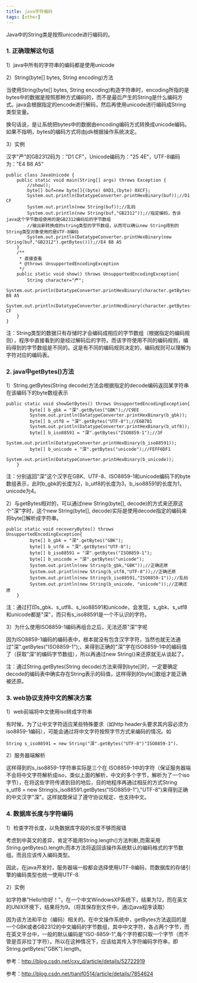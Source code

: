 ```yaml
---
title: java字符编码
tags: [other]
---
```


Java中的String类是按照unicode进行编码的。

### 1. 正确理解这句话
1）java中所有的字符串的编码都是使用unicode

2）String(byte[] bytes, String encoding)方法

当使用String(byte[] bytes, String encoding)构造字符串时，encoding所指的是bytes中的数据是按照那种方式编码的，而不是最后产生的String是什么编码方式。java会根据指定的encode进行解码，然后再使用unicode进行编码成String类型变量。

换句话说，是让系统把bytes中的数据由encoding编码方式转换成unicode编码。如果不指明，bytes的编码方式将由jdk根据操作系统决定。

3）实例

汉字"严"的GB2312码为："D1 CF"，Unicode编码为："25 4E"，UTF-8编码为："E4 B8 A5"

```
public class JavaUnicode {
    public static void main(String[] args) throws Exception {
        //show();
        byte[] buf=new byte[]{(byte) 0XD1,(byte) 0XCF};
        System.out.println(DatatypeConverter.printHexBinary(buf));//D1 CF
        System.out.println(new String(buf));//乱码
        System.out.println(new String(buf,"GB2312"));//指定编码，告诉java这个字节数组使用的是GB2312编码后的字节数组
        //输出新转换成的string类型的字节数组，从而可以确认new String得到的String类型对象使用的是UTF-8编码
        System.out.println(DatatypeConverter.printHexBinary(new String(buf,"GB2312").getBytes()));//E4 B8 A5
    }
    /**
     * 直接查看
     * @throws UnsupportedEncodingException
     */
    public static void show() throws UnsupportedEncodingException{
        String character="严";
        System.out.println(DatatypeConverter.printHexBinary(character.getBytes()));//E4 B8 A5
        System.out.println(DatatypeConverter.printHexBinary(character.getBytes("GB2312")));//D1 CF
    }
}
```

注：String类型的数据只有存储时才会编码成相应的字节数组（根据指定的编码规则），程序中直接看到的是经过解码后的字符。而该字符使用不同的编码规则，编码得到的字节数组是不同的。这是有不同的编码规则决定的，编码规则可以理解为字符对应的编码表。

### 2. java中getBytes()方法

1）String.getBytes(String decode)方法会根据指定的decode编码返回某字符串在该编码下的byte数组表示

```
public static void showGetBytes() throws UnsupportedEncodingException{
         byte[] b_gbk = "深".getBytes("GBK");//C9EE
         System.out.println(DatatypeConverter.printHexBinary(b_gbk));
         byte[] b_utf8 = "深".getBytes("UTF-8");//E6B7B1
         System.out.println(DatatypeConverter.printHexBinary(b_utf8));
         byte[] b_iso88591 = "深".getBytes("ISO8859-1");//3F
         System.out.println(DatatypeConverter.printHexBinary(b_iso88591));
         byte[] b_unicode = "深".getBytes("unicode");//FEFF6DF1
         System.out.println(DatatypeConverter.printHexBinary(b_unicode));
    }
```

注：分别返回"深"这个汉字在GBK、UTF-8、ISO8859-1和unicode编码下的byte数组表示，此时b_gbk的长度为2，b_utf8的长度为3，b_iso88591的长度为1，unicode为4。

2）与getBytes相对的，可以通过new String(byte[], decode)的方式来还原这个"深"字时，这个new String(byte[], decode)实际是使用decode指定的编码来将byte[]解析成字符串。

```
public static void recoveryBytes() throws UnsupportedEncodingException{
         byte[] b_gbk = "深".getBytes("GBK");
         byte[] b_utf8 = "深".getBytes("UTF-8");
         byte[] b_iso88591 = "深".getBytes("ISO8859-1");
         byte[] b_unicode = "深".getBytes("unicode");
         System.out.println(new String(b_gbk,"GBK"));//正确还原
         System.out.println(new String(b_utf8,"UTF-8"));//正确还原
         System.out.println(new String(b_iso88591,"ISO8859-1"));//乱码
         System.out.println(new String(b_unicode, "unicode"));//正确还原
    }
```

注：通过打印s_gbk、s_utf8、s_iso88591和unicode，会发现，s_gbk、s_utf8和unicode都是"深"，而只有s_iso88591是一个不认识的字符。

3）为什么使用ISO8859-1编码再组合之后，无法还原"深"字呢

因为ISO8859-1编码的编码表中，根本就没有包含汉字字符，当然也就无法通过"深".getBytes("ISO8859-1");，来得到正确的"深"字在ISO8859-1中的编码值了（获取"深"的编码字节数组），所以再通过new String()来还原就无从谈起了。

注：通过String.getBytes(String decode)方法来得到byte[]时，一定要确定decode的编码表中确实存在String表示的码值，这样得到的byte[]数组才能正确被还原。

### 3. web协议支持中文的解决方案

1）web前端将中文使用iso转成字符串

有时候，为了让中文字符适应某些特殊要求（如http header头要求其内容必须为iso8859-1编码），可能会通过将中文字符按照字节方式来编码的情况。如 

```
String s_iso88591 = new String("深".getBytes("UTF-8")"ISO8859-1")， 
```

2）服务器端解析

这样得到的s_iso8859-1字符串实际是三个在 ISO8859-1中的字符（保证服务器端不会将中文字符解析成iso，类似上面的解析，中文的多个字节，解析为了一个iso字节），在将这些字符传递到目的地后，目的地程序再通过相反的方式String s_utf8 = new String(s_iso88591.getBytes("ISO8859-1"),"UTF-8")来得到正确的中文汉字"深"。这样就既保证了遵守协议规定、也支持中文。 

### 4. 数据库长度与字符编码

1）检查字符长度，以免数据库字段的长度不够而报错

考虑到中英文的差异，肯定不能用String.length()方法判断,而需采用String.getBytes().length;而本方法将返回该操作系统默认的编码格式的字节数组。而且应该传入编码类型。

因此，在java开发时，服务器端一般都会选择使用UTF-8编码，而数据库的存储引擎的编码类型也统一使用UTF-8.

2）实例

如字符串"Hello!你好！"，在一个中文WindowsXP系统下，结果为12，而在英文的UNIX环境下，结果将为9。（将其保存到文件中，通过java程序读取）

因为该方法和平台（编码）相关的。在中文操作系统中，getBytes方法返回的是一个GBK或者GB2312的中文编码的字节数组，其中中文字符，各占两个字节，而在英文平台中，一般的默认编码是"ISO-8859-1",每个字符都只取一个字节（而不管是否非拉丁字符）。所以在这种情况下，应该给其传入字符编码字符串，即String.getBytes("GBK").length。

参考：http://blog.csdn.net/cxy_d/article/details/52722919

参考：http://blog.csdn.net/tianjf0514/article/details/7854624
